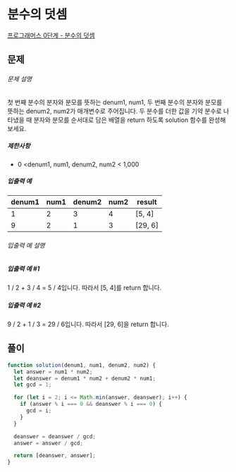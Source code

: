 # 분수의 덧셈

[프로그래머스 0단계 - 분수의 덧셈](https://school.programmers.co.kr/learn/courses/30/lessons/120808)

## 문제

###### 문제 설명

첫 번째 분수의 분자와 분모를 뜻하는 denum1, num1, 두 번째 분수의 분자와 분모를 뜻하는 denum2, num2가 매개변수로 주어집니다. 두 분수를 더한 값을 기약 분수로 나타냈을 때 분자와 분모를 순서대로 담은 배열을 return 하도록 solution 함수를 완성해보세요.

##### 제한사항

- 0 <denum1, num1, denum2, num2 < 1,000

##### 입출력 예

| denum1 | num1 | denum2 | num2 | result  |
| ------ | ---- | ------ | ---- | ------- |
| 1      | 2    | 3      | 4    | [5, 4]  |
| 9      | 2    | 1      | 3    | [29, 6] |

###### 입출력 예 설명

##### 입출력 예 #1

1 / 2 + 3 / 4 = 5 / 4입니다. 따라서 [5, 4]를 return 합니다.

##### 입출력 예 #2

9 / 2 + 1 / 3 = 29 / 6입니다. 따라서 [29, 6]을 return 합니다.

## 풀이

```javascript
function solution(denum1, num1, denum2, num2) {
  let answer = num1 * num2;
  let deanswer = denum1 * num2 + denum2 * num1;
  let gcd = 1;

  for (let i = 2; i <= Math.min(answer, deanswer); i++) {
    if (answer % i === 0 && deanswer % i === 0) {
      gcd = i;
    }
  }

  deanswer = deanswer / gcd;
  answer = answer / gcd;

  return [deanswer, answer];
}
```
